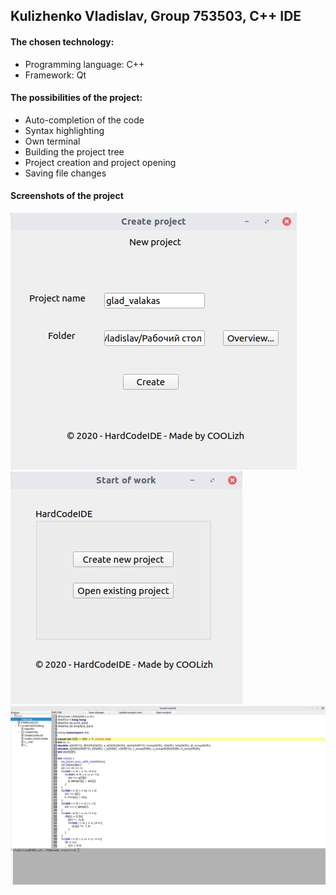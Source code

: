 ## Kulizhenko Vladislav, Group 753503, C++ IDE
#### The chosen technology:
-    Programming language: C++
-    Framework: Qt
#### The possibilities of the project:
-    Auto-completion of the code
-    Syntax highlighting
-    Own terminal
-    Building the project tree
-    Project creation and project opening
-    Saving file changes
#### Screenshots of the project
![](screen1.jpg)
![](screen2.jpg)
![](screen3.jpg)
